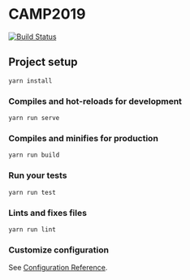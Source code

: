 # CAMP2019

[![Build Status](https://travis-ci.org/sitcon-tw/camp2019.svg?branch=master)](https://travis-ci.org/sitcon-tw/camp2019)

## Project setup
```
yarn install
```

### Compiles and hot-reloads for development
```
yarn run serve
```

### Compiles and minifies for production
```
yarn run build
```

### Run your tests
```
yarn run test
```

### Lints and fixes files
```
yarn run lint
```

### Customize configuration
See [Configuration Reference](https://cli.vuejs.org/config/).
